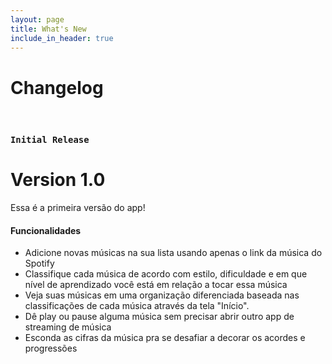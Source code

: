 ```yaml
---
layout: page
title: What's New
include_in_header: true
---
```


# Changelog

<br>

### `Initial Release`
# **Version 1.0**
Essa é a primeira versão do app!

#### Funcionalidades
- Adicione novas músicas na sua lista usando apenas o link da música do Spotify
- Classifique cada música de acordo com estilo, dificuldade e em que nível de aprendizado você está em relação a tocar essa música
- Veja suas músicas em uma organização diferenciada baseada nas classificações de cada música através da tela "Início".
- Dê play ou pause alguma música sem precisar abrir outro app de streaming de música
- Esconda as cifras da música pra se desafiar a decorar os acordes e progressões

<br>
